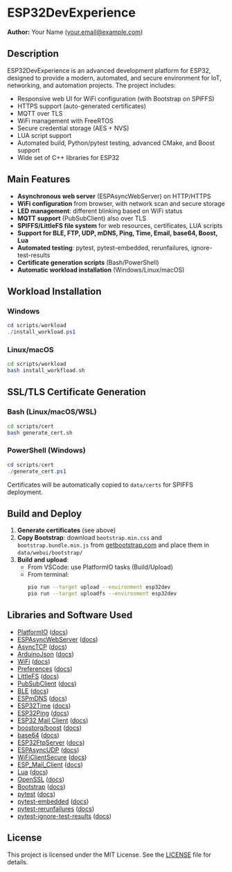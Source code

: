 # ESP32DevExperience

**Author:** Your Name (<your.email@example.com>)

## Description

ESP32DevExperience is an advanced development platform for ESP32, designed to provide a modern, automated, and secure environment for IoT, networking, and automation projects. The project includes:
- Responsive web UI for WiFi configuration (with Bootstrap on SPIFFS)
- HTTPS support (auto-generated certificates)
- MQTT over TLS
- WiFi management with FreeRTOS
- Secure credential storage (AES + NVS)
- LUA script support
- Automated build, Python/pytest testing, advanced CMake, and Boost support
- Wide set of C++ libraries for ESP32

## Main Features
- **Asynchronous web server** (ESPAsyncWebServer) on HTTP/HTTPS
- **WiFi configuration** from browser, with network scan and secure storage
- **LED management**: different blinking based on WiFi status
- **MQTT support** (PubSubClient) also over TLS
- **SPIFFS/LittleFS file system** for web resources, certificates, LUA scripts
- **Support for BLE, FTP, UDP, mDNS, Ping, Time, Email, base64, Boost, Lua**
- **Automated testing**: pytest, pytest-embedded, rerunfailures, ignore-test-results
- **Certificate generation scripts** (Bash/PowerShell)
- **Automatic workload installation** (Windows/Linux/macOS)

## Workload Installation

### Windows
```powershell
cd scripts/workload
./install_workload.ps1
```

### Linux/macOS
```sh
cd scripts/workload
bash install_workfload.sh
```

## SSL/TLS Certificate Generation

### Bash (Linux/macOS/WSL)
```sh
cd scripts/cert
bash generate_cert.sh
```

### PowerShell (Windows)
```powershell
cd scripts/cert
./generate_cert.ps1
```

Certificates will be automatically copied to `data/certs` for SPIFFS deployment.

## Build and Deploy

1. **Generate certificates** (see above)
2. **Copy Bootstrap**: download `bootstrap.min.css` and `bootstrap.bundle.min.js` from [getbootstrap.com](https://getbootstrap.com/) and place them in `data/webui/bootstrap/`
3. **Build and upload**:
   - From VSCode: use PlatformIO tasks (Build/Upload)
   - From terminal:
     ```sh
     pio run --target upload --environment esp32dev
     pio run --target uploadfs --environment esp32dev
     ```

## Libraries and Software Used

- [PlatformIO](https://platformio.org/) ([docs](https://docs.platformio.org/en/latest/))
- [ESPAsyncWebServer](https://github.com/me-no-dev/ESPAsyncWebServer) ([docs](https://github.com/me-no-dev/ESPAsyncWebServer#documentation))
- [AsyncTCP](https://github.com/me-no-dev/AsyncTCP) ([docs](https://github.com/me-no-dev/AsyncTCP#documentation))
- [ArduinoJson](https://arduinojson.org/) ([docs](https://arduinojson.org/v6/doc/))
- [WiFi](https://github.com/espressif/arduino-esp32/tree/master/libraries/WiFi) ([docs](https://docs.espressif.com/projects/arduino-esp32/en/latest/libraries.html#wifi))
- [Preferences](https://github.com/espressif/arduino-esp32/tree/master/libraries/Preferences) ([docs](https://docs.espressif.com/projects/arduino-esp32/en/latest/libraries.html#preferences))
- [LittleFS](https://github.com/lorol/LITTLEFS) ([docs](https://github.com/lorol/LITTLEFS#documentation))
- [PubSubClient](https://pubsubclient.knolleary.net/) ([docs](https://pubsubclient.knolleary.net/api))
- [BLE](https://github.com/nkolban/ESP32_BLE_Arduino) ([docs](https://randomnerdtutorials.com/esp32-bluetooth-low-energy-ble-arduino-ide/))
- [ESPmDNS](https://github.com/espressif/arduino-esp32/tree/master/libraries/ESPmDNS) ([docs](https://docs.espressif.com/projects/arduino-esp32/en/latest/libraries.html#mdns))
- [ESP32Time](https://github.com/fbiego/ESP32Time) ([docs](https://github.com/fbiego/ESP32Time#usage))
- [ESP32Ping](https://github.com/marian-craciunescu/ESP32Ping) ([docs](https://github.com/marian-craciunescu/ESP32Ping#usage))
- [ESP32 Mail Client](https://github.com/mobizt/ESP-Mail-Client) ([docs](https://github.com/mobizt/ESP-Mail-Client#documentation))
- [boostorg/boost](https://www.boost.org/) ([docs](https://www.boost.org/doc/libs/1_83_0/))
- [base64](https://github.com/Densaugeo/base64_arduino) ([docs](https://github.com/Densaugeo/base64_arduino#usage))
- [ESP32FtpServer](https://github.com/ldab/ESP32FtpServer) ([docs](https://github.com/ldab/ESP32FtpServer#usage))
- [ESPAsyncUDP](https://github.com/me-no-dev/ESPAsyncUDP) ([docs](https://github.com/me-no-dev/ESPAsyncUDP#documentation))
- [WiFiClientSecure](https://github.com/espressif/arduino-esp32/tree/master/libraries/WiFiClientSecure) ([docs](https://docs.espressif.com/projects/arduino-esp32/en/latest/libraries.html#wificlientsecure))
- [ESP_Mail_Client](https://github.com/mobizt/ESP-Mail-Client) ([docs](https://github.com/mobizt/ESP-Mail-Client#documentation))
- [Lua](https://www.lua.org/) ([docs](https://www.lua.org/manual/5.3/))
- [OpenSSL](https://www.openssl.org/) ([docs](https://www.openssl.org/docs/))
- [Bootstrap](https://getbootstrap.com/) ([docs](https://getbootstrap.com/docs/5.3/getting-started/introduction/))
- [pytest](https://docs.pytest.org/en/stable/) ([docs](https://docs.pytest.org/en/stable/))
- [pytest-embedded](https://github.com/espressif/pytest-embedded) ([docs](https://docs.espressif.com/projects/pytest-embedded/en/latest/))
- [pytest-rerunfailures](https://github.com/pytest-dev/pytest-rerunfailures) ([docs](https://pypi.org/project/pytest-rerunfailures/))
- [pytest-ignore-test-results](https://pypi.org/project/pytest-ignore-test-results/) ([docs](https://pypi.org/project/pytest-ignore-test-results/))

## License

This project is licensed under the MIT License. See the [LICENSE](LICENSE) file for details.
